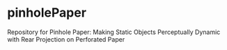 # pinholePaper
Repository for Pinhole Paper: Making Static Objects Perceptually Dynamic with Rear Projection on Perforated Paper
